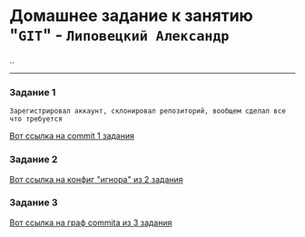 # Домашнее задание к занятию "`GIT`" - `Липовецкий Александр`
..

---

### Задание 1

`Зарегистрировал аккаунт, склонировал репозиторий, вообщем сделал все что требуется`

[Вот ссылка на commit 1 задания](https://github.com/AleksandrLipovetskiy/gitlab-hw/commit/72a4fb3d7a12c16ba8e07f2f2b44006acef5facb)

### Задание 2

[Вот ссылка на конфиг "игнора" из 2 задания](https://github.com/AleksandrLipovetskiy/DevOps_netology_hw/blob/main/8_Automation_CI_CD/Git_hw_8.1/.gitignore)

### Задание 3

[Вот ссылка на граф commita из 3 задания](https://github.com/AleksandrLipovetskiy/gitlab-hw/network)

